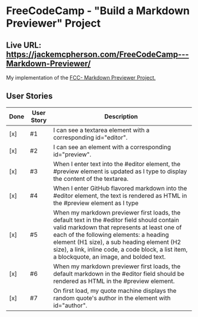 # FreeCodeCamp - "Build a Markdown Previewer" Project

## Live URL: <https://jackemcpherson.com/FreeCodeCamp---Markdown-Previewer/>

My implementation of the [FCC- Markdown Previewer Project.](https://www.freecodecamp.org/learn/front-end-development-libraries/front-end-development-libraries-projects/build-a-markdown-previewer)

## User Stories

| Done | User Story | Description                                                                                                                                                                                                                                                                                                                        |
| ---- | ---------- | ---------------------------------------------------------------------------------------------------------------------------------------------------------------------------------------------------------------------------------------------------------------------------------------------------------------------------------- |
| [x]  | #1         | I can see a textarea element with a corresponding id="editor".                                                                                                                                                                                                                                                                     |
| [x]  | #2         | I can see an element with a corresponding id="preview".                                                                                                                                                                                                                                                                            |
| [x]  | #3         | When I enter text into the #editor element, the #preview element is updated as I type to display the content of the textarea.                                                                                                                                                                                                      |
| [x]  | #4         | When I enter GitHub flavored markdown into the #editor element, the text is rendered as HTML in the #preview element as I type                                                                                                                                                                                                     |
| [x]  | #5         | When my markdown previewer first loads, the default text in the #editor field should contain valid markdown that represents at least one of each of the following elements: a heading element (H1 size), a sub heading element (H2 size), a link, inline code, a code block, a list item, a blockquote, an image, and bolded text. |
| [x]  | #6         | When my markdown previewer first loads, the default markdown in the #editor field should be rendered as HTML in the #preview element.                                                                                                                                                                                              |
| [x]  | #7         | On first load, my quote machine displays the random quote's author in the element with id="author".                                                                                                                                                                                                                                |
